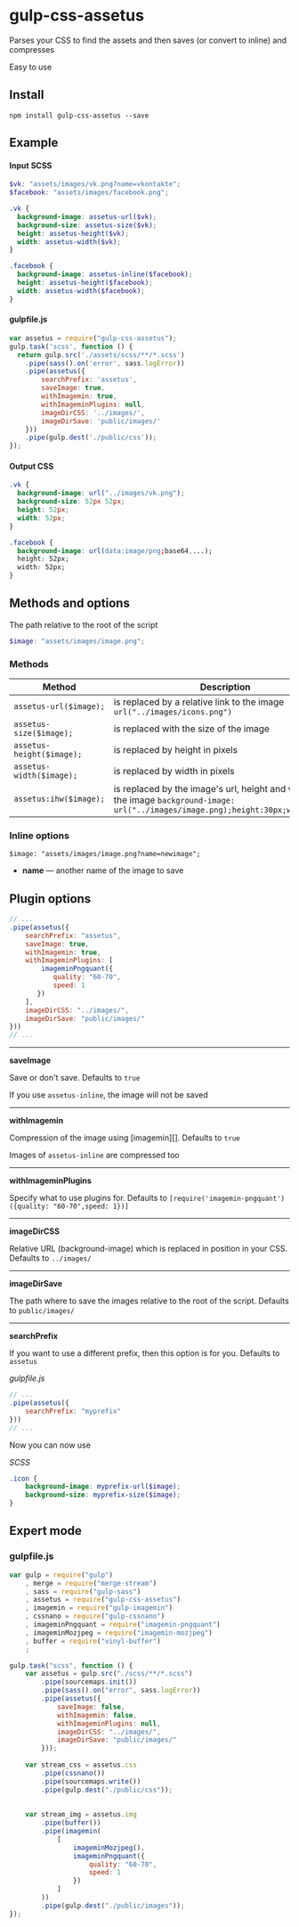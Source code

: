 # gulp-css-assetus

Parses your CSS to find the assets and then saves (or convert to inline) and compresses

Easy to use



## Install
```
npm install gulp-css-assetus --save
```

## Example
#### Input SCSS
```scss
$vk: "assets/images/vk.png?name=vkontakte";
$facebook: "assets/images/facebook.png";

.vk {
  background-image: assetus-url($vk);
  background-size: assetus-size($vk);
  height: assetus-height($vk);
  width: assetus-width($vk);
}

.facebook {
  background-image: assetus-inline($facebook);
  height: assetus-height($facebook);
  width: assetus-width($facebook);
}
```

#### gulpfile.js
```javascript
var assetus = require("gulp-css-assetus");
gulp.task('scss', function () {
  return gulp.src('./assets/scss/**/*.scss')
    .pipe(sass().on('error', sass.logError))
    .pipe(assetus({
        searchPrefix: 'assetus',
        saveImage: true,
        withImagemin: true,
        withImageminPlugins: null,
        imageDirCSS: '../images/',
        imageDirSave: 'public/images/'
    }))
    .pipe(gulp.dest('./public/css'));
});
```
#### Output CSS
```css
.vk {
  background-image: url("../images/vk.png");
  background-size: 52px 52px;
  height: 52px;
  width: 52px;
}

.facebook {
  background-image: url(data:image/png;base64,...);
  height: 52px;
  width: 52px;
}
```


## Methods and options
The path relative to the root of the script
```scss
$image: "assets/images/image.png";
```

### Methods

Method | Description
------ | -----------
`assetus-url($image);` | is replaced by a relative link to the image `url("../images/icons.png")`
`assetus-size($image);` | is replaced with the size of the image
`assetus-height($image);` | is replaced by height in pixels
`assetus-width($image);` | is replaced by width in pixels
`assetus:ihw($image);` | is replaced by the image's url, height and width of the image `background-image: url("../images/image.png);height:30px;width:30px;`

### Inline options
```
$image: "assets/images/image.png?name=newimage";
```
- **name** — another name of the image to save


## Plugin options
```javascript
// ...
.pipe(assetus({
    searchPrefix: "assetus",
    saveImage: true,
    withImagemin: true,
    withImageminPlugins: [
        imageminPngquant({
           quality: "60-70",
           speed: 1
       })
    ],
    imageDirCSS: "../images/",
    imageDirSave: "public/images/"
}))
// ...
``` 
***
**saveImage**

Save or don't save. Defaults to `true`

If you use `assetus-inline`, the image will not be saved

***
**withImagemin**

Compression of the image using [imagemin][]. Defaults to `true`

Images of `assetus-inline` are compressed too

***
**withImageminPlugins** 

Specify what to use plugins for. Defaults to `[require('imagemin-pngquant')({quality: "60-70",speed: 1})]`

***
**imageDirCSS**

Relative URL (background-image) which is replaced in position in your CSS. Defaults to `../images/`


***
**imageDirSave**

The path where to save the images relative to the root of the script. Defaults to `public/images/`

***
**searchPrefix**

If you want to use a different prefix, then this option is for you.
Defaults to `assetus`

*gulpfile.js*

```javascript
// ...
.pipe(assetus({
    searchPrefix: "myprefix"
}))
// ...
```
Now you can now use

*SCSS*
```scss
.icon {
    background-image: myprefix-url($image);
    background-size: myprefix-size($image);
}
```

## Expert mode
### gulpfile.js
```javascript
var gulp = require("gulp")
    , merge = require("merge-stream")
    , sass = require("gulp-sass")
    , assetus = require("gulp-css-assetus")
    , imagemin = require("gulp-imagemin")
    , cssnano = require("gulp-cssnano")
    , imageminPngquant = require("imagemin-pngquant")
    , imageminMozjpeg = require("imagemin-mozjpeg")
    , buffer = require("vinyl-buffer")
    ;

gulp.task("scss", function () {
    var assetus = gulp.src("./scss/**/*.scss")
        .pipe(sourcemaps.init())
        .pipe(sass().on("error", sass.logError))
        .pipe(assetus({
            saveImage: false,
            withImagemin: false,
            withImageminPlugins: null,
            imageDirCSS: "../images/",
            imageDirSave: "public/images/"
        }));
    
    var stream_css = assetus.css
        .pipe(cssnano())
        .pipe(sourcemaps.write())
        .pipe(gulp.dest("./public/css"));
        
        
    var stream_img = assetus.img
        .pipe(buffer())
        .pipe(imagemin(
            [
                imageminMozjpeg(),
                imageminPngquant({
                    quality: "60-70",
                    speed: 1
                })
            ]
        ))
        .pipe(gulp.dest("./public/images"));
});
```